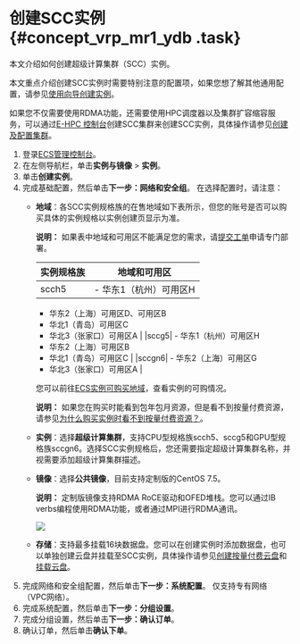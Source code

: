 # 创建SCC实例 {#concept_vrp_mr1_ydb .task}

本文介绍如何创建超级计算集群（SCC）实例。

本文重点介绍创建SCC实例时需要特别注意的配置项，如果您想了解其他通用配置，请参见[使用向导创建实例](cn.zh-CN/实例/创建实例/使用向导创建实例.md#)。

如果您不仅需要使用RDMA功能，还需要使用HPC调度器以及集群扩容缩容服务，可以通过[E-HPC 控制台](https://ehpc.console.aliyun.com/)创建SCC集群来创建SCC实例，具体操作请参见[创建及配置集群](https://help.aliyun.com/document_detail/57937.html)。

1.  登录[ECS管理控制台](https://ecs.console.aliyun.com)。
2.  在左侧导航栏，单击**实例与镜像** \> **实例**。
3.  单击**创建实例**。
4.  完成基础配置，然后单击**下一步：网络和安全组**。 在选择配置时，请注意：
    -   **地域**：各SCC实例规格族的在售地域如下表所示，但您的账号是否可以购买具体的实例规格以实例创建页显示为准。

        **说明：** 如果表中地域和可用区不能满足您的需求，请[提交工单](https://selfservice.console.aliyun.com/ticket/createIndex)申请专门部署。

        |实例规格族|地域和可用区|
        |-----|------|
        |scch5|         -   华东1（杭州）可用区H
        -   华东2（上海）可用区D、可用区B
        -   华北1（青岛）可用区C
        -   华北3（张家口）可用区A
 |
        |sccg5|         -   华东1（杭州）可用区H
        -   华东2（上海）可用区B
        -   华北1（青岛）可用区C
 |
        |sccgn6|         -   华东2（上海）可用区G
        -   华北3（张家口）可用区A
 |

        您可以前往[ECS实例可购买地域](https://ecs-buy.aliyun.com/instanceTypes/#/instanceTypeByRegion)，查看实例的可购情况。

        **说明：** 如果您在购买时能看到包年包月资源，但是看不到按量付费资源，请参见[为什么购买实例时看不到按量付费资源？](cn.zh-CN/实例/实例FAQ.md#section_ls5_e9e_kt3)。

    -   **实例**：选择**超级计算集群**，支持CPU型规格族scch5、sccg5和GPU型规格族sccgn6。选择SCC实例规格后，您还需要指定超级计算集群名称，并视需要添加超级计算集群描述。
    -   **镜像**：选择**公共镜像**，目前支持定制版的CentOS 7.5。

        **说明：** 定制版镜像支持RDMA RoCE驱动和OFED堆栈。您可以通过IB verbs编程使用RDMA功能，或者通过MPI进行RDMA通讯。

        ![](http://static-aliyun-doc.oss-cn-hangzhou.aliyuncs.com/assets/img/9637/15680712185118_zh-CN.png)

    -   **存储**：支持最多挂载16块数据盘。您可以在创建实例时添加数据盘，也可以单独创建云盘并挂载至SCC实例，具体操作请参见[创建按量付费云盘](../cn.zh-CN/块存储/云盘/创建云盘/创建按量付费云盘.md#)和[挂载云盘](../cn.zh-CN/块存储/云盘/挂载云盘.md#)。
5.  完成网络和安全组配置，然后单击**下一步：系统配置**。 仅支持专有网络（VPC网络）。
6.  完成系统配置，然后单击**下一步：分组设置**。
7.  完成分组设置，然后单击**下一步：确认订单**。
8.  确认订单，然后单击**确认下单**。

